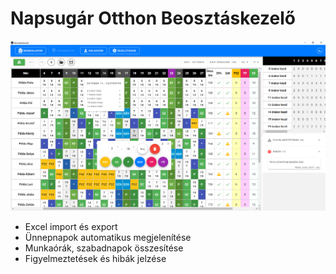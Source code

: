 # Napsugár Otthon Beosztáskezelő

![Felület](/screencaps/1.png)

- Excel import és export
- Ünnepnapok automatikus megjelenítése
- Munkaórák, szabadnapok összesítése
- Figyelmeztetések és hibák jelzése